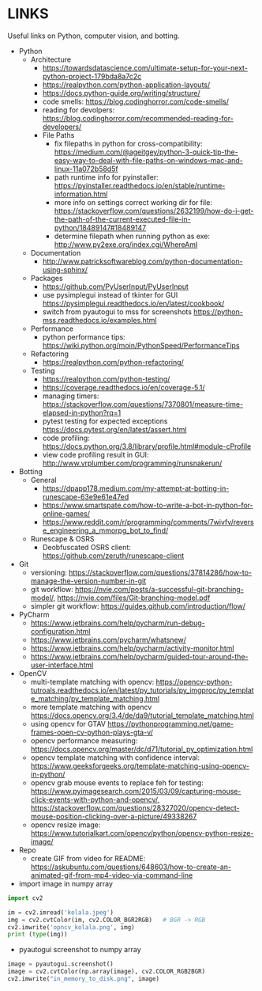 # LINKS

Useful links on Python, computer vision, and botting.

- Python
  - Architecture
    - https://towardsdatascience.com/ultimate-setup-for-your-next-python-project-179bda8a7c2c
    - https://realpython.com/python-application-layouts/
    - https://docs.python-guide.org/writing/structure/
    - code smells: https://blog.codinghorror.com/code-smells/
    - reading for devolpers: https://blog.codinghorror.com/recommended-reading-for-developers/
    - File Paths
      - fix filepaths in python for cross-compatibility: https://medium.com/@ageitgey/python-3-quick-tip-the-easy-way-to-deal-with-file-paths-on-windows-mac-and-linux-11a072b58d5f
      - path runtime info for pyinstaller: https://pyinstaller.readthedocs.io/en/stable/runtime-information.html
      - more info on settings correct working dir for file: https://stackoverflow.com/questions/2632199/how-do-i-get-the-path-of-the-current-executed-file-in-python/18489147#18489147
      - determine filepath when running python as exe: http://www.py2exe.org/index.cgi/WhereAmI
  - Documentation
    - http://www.patricksoftwareblog.com/python-documentation-using-sphinx/
  - Packages
    - https://github.com/PyUserInput/PyUserInput
    - use pysimplegui instead of tkinter for GUI https://pysimplegui.readthedocs.io/en/latest/cookbook/
    - switch from pyautogui to mss for screenshots https://python-mss.readthedocs.io/examples.html
  - Performance
    - python performance tips: https://wiki.python.org/moin/PythonSpeed/PerformanceTips
  - Refactoring
    - https://realpython.com/python-refactoring/
  - Testing
    - https://realpython.com/python-testing/
    - https://coverage.readthedocs.io/en/coverage-5.1/
    - managing timers: https://stackoverflow.com/questions/7370801/measure-time-elapsed-in-python?rq=1
    - pytest testing for expected exceptions https://docs.pytest.org/en/latest/assert.html
    - code profiling: https://docs.python.org/3.8/library/profile.html#module-cProfile
    - view code profiling result in GUI: http://www.vrplumber.com/programming/runsnakerun/
- Botting
  - General
    - https://dpapp178.medium.com/my-attempt-at-botting-in-runescape-63e9e61e47ed
    - https://www.smartspate.com/how-to-write-a-bot-in-python-for-online-games/
    - https://www.reddit.com/r/programming/comments/7wivfv/reverse_engineering_a_mmorpg_bot_to_find/
  - Runescape & OSRS
    - Deobfuscated OSRS client: https://github.com/zeruth/runescape-client 
- Git
  - versioning: https://stackoverflow.com/questions/37814286/how-to-manage-the-version-number-in-git
  - git workflow: https://nvie.com/posts/a-successful-git-branching-model/, https://nvie.com/files/Git-branching-model.pdf
  - simpler git workflow: https://guides.github.com/introduction/flow/
- PyCharm
  - https://www.jetbrains.com/help/pycharm/run-debug-configuration.html
  - https://www.jetbrains.com/pycharm/whatsnew/
  - https://www.jetbrains.com/help/pycharm/activity-monitor.html
  - https://www.jetbrains.com/help/pycharm/guided-tour-around-the-user-interface.html
- OpenCV
  - multi-template matching with opencv: https://opencv-python-tutroals.readthedocs.io/en/latest/py_tutorials/py_imgproc/py_template_matching/py_template_matching.html
  - more template matching with opencv https://docs.opencv.org/3.4/de/da9/tutorial_template_matching.html
  - using opencv for GTAV https://pythonprogramming.net/game-frames-open-cv-python-plays-gta-v/
  - opencv performance measuring: https://docs.opencv.org/master/dc/d71/tutorial_py_optimization.html
  - opencv template matching with confidence interval: https://www.geeksforgeeks.org/template-matching-using-opencv-in-python/
  - opencv grab mouse events to replace feh for testing: https://www.pyimagesearch.com/2015/03/09/capturing-mouse-click-events-with-python-and-opencv/, https://stackoverflow.com/questions/28327020/opencv-detect-mouse-position-clicking-over-a-picture/49338267
  - opencv resize image: https://www.tutorialkart.com/opencv/python/opencv-python-resize-image/
- Repo
  - create GIF from video for README: https://askubuntu.com/questions/648603/how-to-create-an-animated-gif-from-mp4-video-via-command-line
- import image in numpy array
```python
import cv2

im = cv2.imread('kolala.jpeg')
img = cv2.cvtColor(im, cv2.COLOR_BGR2RGB)   # BGR -> RGB
cv2.imwrite('opncv_kolala.png', img)
print (type(img))
```
- pyautogui screenshot to numpy array
```python
image = pyautogui.screenshot()
image = cv2.cvtColor(np.array(image), cv2.COLOR_RGB2BGR)
cv2.imwrite("in_memory_to_disk.png", image)
```
